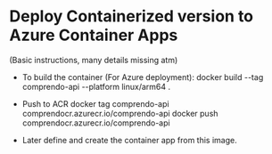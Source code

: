 # Deploy Containerized version to Azure Container Apps
(Basic instructions, many details missing atm)

- To build the container (For Azure deployment):
docker build --tag comprendo-api --platform linux/arm64 .

- Push to ACR
docker tag comprendo-api comprendocr.azurecr.io/comprendo-api
docker push comprendocr.azurecr.io/comprendo-api

- Later define and create the container app from this image.